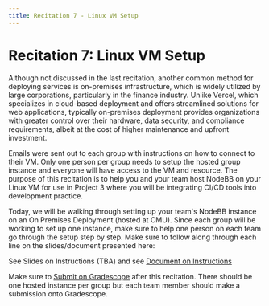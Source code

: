 ```yaml
---
title: Recitation 7 - Linux VM Setup
---
```


# Recitation 7: Linux VM Setup

Although not discussed in the last recitation, another common method for deploying services is on-premises infrastructure, which is widely utilized by large corporations, particularly in the finance industry. Unlike Vercel, which specializes in cloud-based deployment and offers streamlined solutions for web applications, typically on-premises deployment provides organizations with greater control over their hardware, data security, and compliance requirements, albeit at the cost of higher maintenance and upfront investment.

Emails were sent out to each group with instructions on how to connect to their VM. Only one person per group needs to setup the hosted group instance and everyone will have access to the VM and resource. The purpose of this recitation is to help you and your team host NodeBB on your Linux VM for use in Project 3 where you will be integrating CI/CD tools into development practice.

Today, we will be walking through setting up your team's NodeBB instance on an On Premises Deployment (hosted at CMU). Since each group will be working to set up one instance, make sure to help one person on each team go through the setup step by step. Make sure to follow along through each line on the slides/document presented here:

See Slides on Instructions (TBA)
and see [Document on Instructions](https://docs.google.com/document/d/17EWLdJUShw_R23FfH5HeYhH2rfqcgKbTvSpe3oeHLfQ)

Make sure to [Submit on Gradescope](https://www.gradescope.com/courses/942846/assignments/5911747) after this recitation. There should be one hosted instance per group but each team member should make a submission onto Gradescope.
